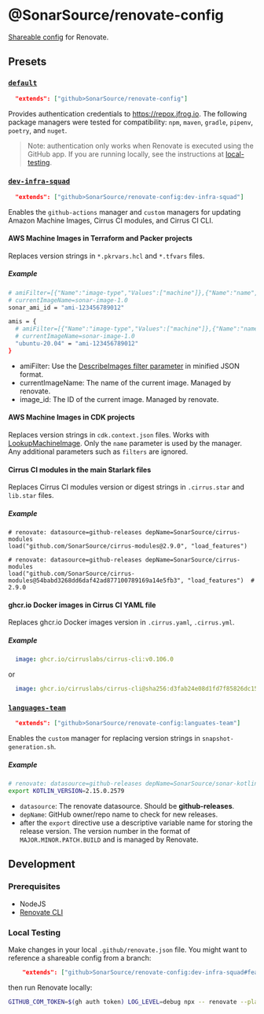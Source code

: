 # @SonarSource/renovate-config

[Shareable config](https://renovatebot.com/docs/config-presets/) for Renovate.

## Presets

### [`default`](default.json)

```json
  "extends": ["github>SonarSource/renovate-config"]
```

Provides authentication credentials to https://repox.jfrog.io. The following package managers were tested for compatibility: `npm`, `maven`, `gradle`, `pipenv`, `poetry`, and `nuget`.

> Note: authentication only works when Renovate is executed using the GitHub app. If you are running locally, see the instructions at [local-testing](#local-testing).

### [`dev-infra-squad`](dev-infra-squad.json)
```json
  "extends": ["github>SonarSource/renovate-config:dev-infra-squad"]
```

Enables the `github-actions` manager and `custom` managers for updating Amazon Machine Images, Cirrus CI modules, and Cirrus CI CLI.

#### AWS Machine Images in Terraform and Packer projects

Replaces version strings in `*.pkrvars.hcl` and `*.tfvars` files.

##### Example

```bash
# amiFilter=[{"Name":"image-type","Values":["machine"]},{"Name":"name","Values":["sonar-image"]},{"Name":"state","Values":["available"]},{"Name":"is-public","Values":["false"]}]
# currentImageName=sonar-image-1.0
sonar_ami_id = "ami-123456789012"

amis = {
  # amiFilter=[{"Name":"image-type","Values":["machine"]},{"Name":"name","Values":["sonar-image"]},{"Name":"state","Values":["available"]},{"Name":"is-public","Values":["false"]}]
  # currentImageName=sonar-image-1.0
  "ubuntu-20.04" = "ami-123456789012"
}
```

- amiFilter: Use
  the [DescribeImages filter parameter](https://docs.aws.amazon.com/AWSJavaScriptSDK/v3/latest/client/ec2/command/DescribeImagesCommand/) in
  minified JSON format.
- currentImageName: The name of the current image. Managed by renovate.
- image_id: The ID of the current image. Managed by renovate.

#### AWS Machine Images in CDK projects

Replaces version strings in `cdk.context.json` files. Works
with [LookupMachineImage](https://docs.aws.amazon.com/cdk/api/v2/python/aws_cdk.aws_ec2/LookupMachineImage.html). Only the `name` parameter
is used by the manager. Any additional parameters such as `filters` are ignored.

#### Cirrus CI modules in the main Starlark files

Replaces Cirrus CI modules version or digest strings in `.cirrus.star` and `lib.star` files.

##### Example

```starlark
# renovate: datasource=github-releases depName=SonarSource/cirrus-modules
load("github.com/SonarSource/cirrus-modules@2.9.0", "load_features")

# renovate: datasource=github-releases depName=SonarSource/cirrus-modules
load("github.com/SonarSource/cirrus-modules@54babd3268dd6daf42ad877100789169a14e5fb3", "load_features")  # 2.9.0
```

#### ghcr.io Docker images in Cirrus CI YAML file

Replaces ghcr.io Docker images version in `.cirrus.yaml`, `.cirrus.yml`.

##### Example

```yaml
  image: ghcr.io/cirruslabs/cirrus-cli:v0.106.0
```
or
```yaml
  image: ghcr.io/cirruslabs/cirrus-cli@sha256:d3fab24e08d1fd7f85826dc1513186bb5423710fdd497e6d9b85debd08d88b42 # v0.106.0
```

### [`languages-team`](languages-team.json)
```json
  "extends": ["github>SonarSource/renovate-config:languates-team"]
```

Enables the `custom` manager for replacing version strings in `snapshot-generation.sh`.

##### Example

```bash
# renovate: datasource=github-releases depName=SonarSource/sonar-kotlin
export KOTLIN_VERSION=2.15.0.2579
```

- `datasource`: The renovate datasource. Should be **github-releases**.
- `depName`: GitHub owner/repo name to check for new releases.
- after the `export` directive use a descriptive variable name for storing the release version. The version number in the format
  of `MAJOR.MINOR.PATCH.BUILD` and is managed by Renovate.

## Development

### Prerequisites

- NodeJS
- [Renovate CLI](https://www.npmjs.com/package/renovate)

### Local Testing

Make changes in your local `.github/renovate.json` file. You might want to reference a shareable config from a branch:

```json
    "extends": ["github>SonarSource/renovate-config:dev-infra-squad#feat/BUILD-1234"]
```


then run Renovate locally:

```bash
GITHUB_COM_TOKEN=$(gh auth token) LOG_LEVEL=debug npx -- renovate --platform=local --secrets '{"REPOX_TOKEN": "${REPOX_TOKEN}"}'
```
